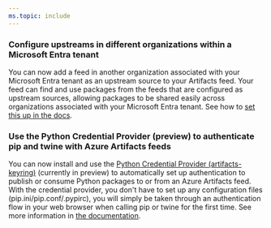 ```yaml
---
ms.topic: include
---
```


<a name='configure-upstreams-in-different-organizations-within-an-aad-tenant'></a>

### Configure upstreams in different organizations within a Microsoft Entra tenant

You can now add a feed in another organization associated with your Microsoft Entra tenant as an upstream source to your Artifacts feed. Your feed can find and use packages from the feeds that are configured as upstream sources, allowing packages to be shared easily across organizations associated with your Microsoft Entra tenant. See how to [set this up in the docs](/azure/devops/artifacts/how-to/set-up-upstream-sources?view=azure-devops&preserve-view=true#add-an-azure-artifacts-feed-in-a-different-organization-within-your-aad-tenant-as-an-upstream-source). 

### Use the Python Credential Provider (preview) to authenticate pip and twine with Azure Artifacts feeds

You can now install and use the [Python Credential Provider (artifacts-keyring)](https://github.com/microsoft/artifacts-keyring) (currently in preview) to automatically set up authentication to publish or consume Python packages to or from an Azure Artifacts feed. With the credential provider, you don't have to set up any configuration files (pip.ini/pip.conf/.pypirc), you will simply be taken through an authentication flow in your web browser when calling pip or twine for the first time. See more information in [the documentation](/azure/devops/artifacts/quickstarts/python-packages?view=azure-devops&preserve-view=true).
